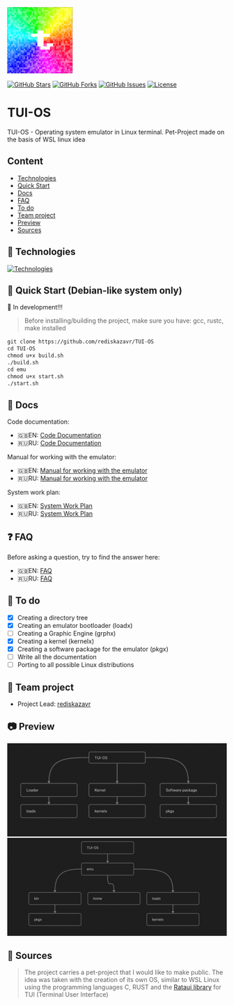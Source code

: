 <img src="https://github.com/rediskazavr/TUI-OS/blob/main/icon.jpg" width="150">

[![GitHub Stars](https://img.shields.io/github/stars/rediskazavr/TUI-OS.svg?style=social&label=Star)](https://github.com/rediskazavr/TUI-OS)
[![GitHub Forks](https://img.shields.io/github/forks/rediskazavr/TUI-OS.svg?style=social&label=Fork)](https://github.com/rediskazavr/TUI-OS)
[![GitHub Issues](https://img.shields.io/github/issues/rediskazavr/TUI-OS.svg)](https://github.com/rediskazavr/TUI-OS/issues)
[![License](https://img.shields.io/github/license/rediskazavr/TUI-OS.svg)](https://github.com/rediskazavr/TUI-OS/blob/master/LICENSE)

# TUI-OS
TUI-OS - Operating system emulator in Linux terminal. Pet-Project made on the basis of WSL linux idea

## Content
* [Technologies](#Technologies)
* [Quick Start](#Quick-Start-(Debian-like-system-only))
* [Docs](#Docs)
* [FAQ](#FAQ)
* [To do](#To-do)
* [Team project](#Team-project)
* [Preview](#Preview)
* [Sources](#Sources)

## 💽 Technologies
[![Technologies](https://skillicons.dev/icons?i=bash,c,rust,git,github,linux,ubuntu,md,ass=&theme=dark)](https://skillicons.dev)

## 📎 Quick Start (Debian-like system only)
🚧 In development!!!
> Before installing/building the project, make sure you have: gcc, rustc, make installed
```
git clone https://github.com/rediskazavr/TUI-OS 
cd TUI-OS
chmod u+x build.sh 
./build.sh 
cd emu 
chmod u+x start.sh 
./start.sh
```

## 📃 Docs
Code documentation:
* 🇬🇧EN: [Code Documentation](https://github.com/rediskazavr/TUI-OS/wiki/EN%E2%80%90CODE%E2%80%90DOCUMENTATION)
* 🇷🇺RU: [Code Documentation](https://github.com/rediskazavr/TUI-OS/wiki/RU%E2%80%90CODE%E2%80%90DOCUMENTATION)

Manual for working with the emulator:
* 🇬🇧EN: [Manual for working with the emulator](https://github.com/rediskazavr/TUI-OS/wiki/EN%E2%80%90MANUAL%E2%80%90FOR%E2%80%90WORKING%E2%80%90WITH%E2%80%90THE%E2%80%90EMULATOR)
* 🇷🇺RU: [Manual for working with the emulator](https://github.com/rediskazavr/TUI-OS/wiki/RU%E2%80%90MANUAL%E2%80%90FOR%E2%80%90WORKING%E2%80%90WITH%E2%80%90THE%E2%80%90EMULATOR)

System work plan:
* 🇬🇧EN: [System Work Plan](https://github.com/rediskazavr/TUI-OS/blob/main/docs/SysWorkPlan_en.md)
* 🇷🇺RU: [System Work Plan](https://github.com/rediskazavr/TUI-OS/blob/main/docs/SysWorkPlan_ru.md)

## ❓ FAQ
Before asking a question, try to find the answer here:
* 🇬🇧EN: [FAQ](https://github.com/rediskazavr/TUI-OS/blob/main/docs/FAQ_en.md)
* 🇷🇺RU: [FAQ](https://github.com/rediskazavr/TUI-OS/blob/main/docs/FAQ_ru.md)

## 📝 To do 
- [x] Creating a directory tree
- [x] Creating an emulator bootloader (loadx)
- [ ] Creating a Graphic Engine (grphx)
- [x] Creating a kernel (kernelx)
- [x] Creating a software package for the emulator (pkgx)
- [ ] Write all the documentation
- [ ] Porting to all possible Linux distributions

## 📜 Team project
* Project Lead: [rediskazavr](https://github.com/rediskazavr)

## 📷 Preview
<img src="https://github.com/rediskazavr/TUI-OS/blob/main/docs/img/preview_for_readme.jpg" width=512>
<img src="https://github.com/rediskazavr/TUI-OS/blob/main/docs/img/preview_for_readme2.jpg" width=512>

## 📌 Sources
> The project carries a pet-project that I would like to make public. The idea was taken with the creation of its own OS, similar to WSL Linux using the programming languages C, RUST and the [Rataui library](https://github.com/ratatui/ratatui) for TUI (Terminal User Interface)
